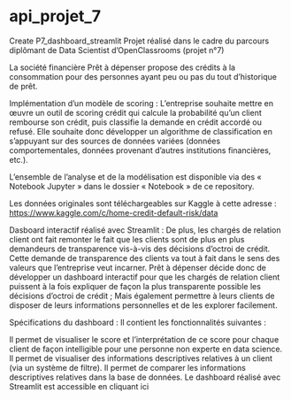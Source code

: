 # api_projet_7
Create
P7_dashboard_streamlit
Projet réalisé dans le cadre du parcours diplômant de Data Scientist d’OpenClassrooms (projet n°7)

La société financière Prêt à dépenser propose des crédits à la consommation pour des personnes ayant peu ou pas du tout d’historique de prêt.

Implémentation d’un modèle de scoring :
L’entreprise souhaite mettre en œuvre un outil de scoring crédit qui calcule la probabilité qu’un client rembourse son crédit, puis classifie la demande en crédit accordé ou refusé. 
Elle souhaite donc développer un algorithme de classification en s’appuyant sur des sources de données variées (données comportementales, données provenant d’autres institutions financières, etc.).

L’ensemble de l’analyse et de la modélisation est disponible via des « Notebook Jupyter » dans le dossier « Notebook » de ce repository.

Les données originales sont téléchargeables sur Kaggle à cette adresse : https://www.kaggle.com/c/home-credit-default-risk/data 

Dasboard interactif réalisé avec Streamlit :
De plus, les chargés de relation client ont fait remonter le fait que les clients sont de plus en plus demandeurs de transparence vis-à-vis des décisions d’octroi de crédit. 
Cette demande de transparence des clients va tout à fait dans le sens des valeurs que l’entreprise veut incarner. 
Prêt à dépenser décide donc de développer un dashboard interactif pour que les chargés de relation client puissent à la fois expliquer de façon la plus transparente possible les décisions d’octroi de crédit ; 
Mais également permettre à leurs clients de disposer de leurs informations personnelles et de les explorer facilement.

Spécifications du dashboard : Il contient les fonctionnalités suivantes :

Il permet de visualiser le score et l’interprétation de ce score pour chaque client de façon intelligible pour une personne non experte en data science.
Il permet de visualiser des informations descriptives relatives à un client (via un système de filtre).
Il permet de comparer les informations descriptives relatives dans la base de données.
Le dashboard réalisé avec Streamlit est accessible en cliquant ici
